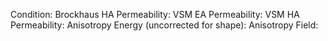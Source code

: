 Condition: 
Brockhaus HA Permeability: 
VSM EA Permeability:
VSM HA Permeability: 
Anisotropy Energy (uncorrected for shape): 
Anisotropy Field: 